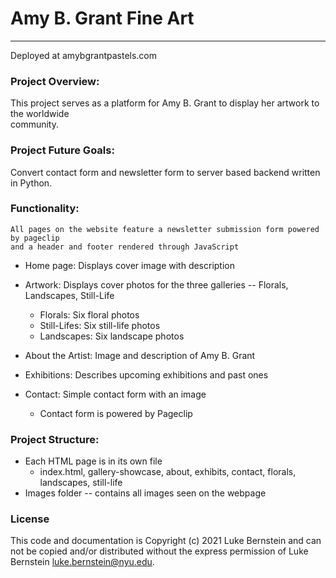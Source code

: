 # Amy B. Grant Fine Art
<hr>


Deployed at amybgrantpastels.com

### Project Overview:

This project serves as a platform for Amy B. Grant to display her artwork to the worldwide  
community.

### Project Future Goals:

Convert contact form and newsletter form to server based backend written in Python. 

### Functionality:

    All pages on the website feature a newsletter submission form powered by pageclip  
    and a header and footer rendered through JavaScript

* Home page: Displays cover image with description
* Artwork: Displays cover photos for the three galleries -- Florals, Landscapes, Still-Life  
    * Florals: Six floral photos
  *  Still-Lifes: Six still-life photos
  * Landscapes: Six landscape photos  
    
* About the Artist: Image and description of Amy B. Grant
* Exhibitions: Describes upcoming exhibitions and past ones
* Contact: Simple contact form with an image  
    * Contact form is powered by Pageclip
    
### Project Structure:

* Each HTML page is in its own file
    * index.html, gallery-showcase, about, exhibits, contact, florals, landscapes, still-life    
* Images folder -- contains all images seen on the webpage

### License 

This code and documentation is Copyright (c) 2021 Luke Bernstein and can not be copied and/or distributed without the express
permission of Luke Bernstein <luke.bernstein@nyu.edu>.
